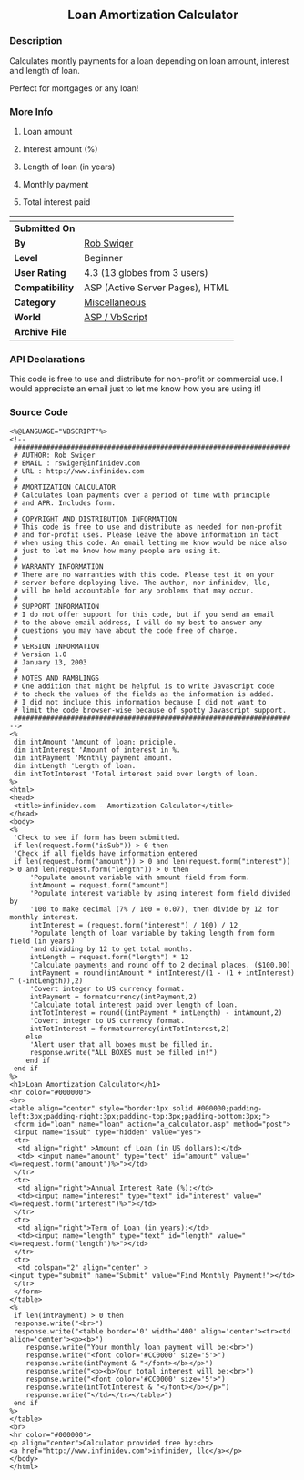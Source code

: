 ﻿<div align="center">

## Loan Amortization Calculator


</div>

### Description

Calculates montly payments for a loan depending on loan amount, interest and length of loan.

Perfect for mortgages or any loan!
 
### More Info
 
1) Loan amount

2) Interest amount (%)

3) Length of loan (in years)

1) Monthly payment

2) Total interest paid


<span>             |<span>
---                |---
**Submitted On**   |
**By**             |[Rob Swiger](https://github.com/Planet-Source-Code/PSCIndex/blob/master/ByAuthor/rob-swiger.md)
**Level**          |Beginner
**User Rating**    |4.3 (13 globes from 3 users)
**Compatibility**  |ASP \(Active Server Pages\), HTML
**Category**       |[Miscellaneous](https://github.com/Planet-Source-Code/PSCIndex/blob/master/ByCategory/miscellaneous__4-1.md)
**World**          |[ASP / VbScript](https://github.com/Planet-Source-Code/PSCIndex/blob/master/ByWorld/asp-vbscript.md)
**Archive File**   |[](https://github.com/Planet-Source-Code/rob-swiger-loan-amortization-calculator__4-8151/archive/master.zip)

### API Declarations

This code is free to use and distribute for non-profit or commercial use. I would appreciate an email just to let me know how you are using it!


### Source Code

```
<%@LANGUAGE="VBSCRIPT"%>
<!--
 ####################################################################
 # AUTHOR: Rob Swiger
 # EMAIL : rswiger@infinidev.com
 # URL : http://www.infinidev.com
 #
 # AMORTIZATION CALCULATOR
 # Calculates loan payments over a period of time with principle
 # and APR. Includes form.
 #
 # COPYRIGHT AND DISTRIBUTION INFORMATION
 # This code is free to use and distribute as needed for non-profit
 # and for-profit uses. Please leave the above information in tact
 # when using this code. An email letting me know would be nice also
 # just to let me know how many people are using it.
 #
 # WARRANTY INFORMATION
 # There are no warranties with this code. Please test it on your
 # server before deploying live. The author, nor infinidev, llc,
 # will be held accountable for any problems that may occur.
 #
 # SUPPORT INFORMATION
 # I do not offer support for this code, but if you send an email
 # to the above email address, I will do my best to answer any
 # questions you may have about the code free of charge.
 #
 # VERSION INFORMATION
 # Version 1.0
 # January 13, 2003
 #
 # NOTES AND RAMBLINGS
 # One addition that might be helpful is to write Javascript code
 # to check the values of the fields as the information is added.
 # I did not include this information because I did not want to
 # limit the code browser-wise because of spotty Javascript support.
 ####################################################################
-->
<%
 dim intAmount 'Amount of loan; priciple.
 dim intInterest 'Amount of interest in %.
 dim intPayment 'Monthly payment amount.
 dim intLength 'Length of loan.
 dim intTotInterest 'Total interest paid over length of loan.
%>
<html>
<head>
 <title>infinidev.com - Amortization Calculator</title>
</head>
<body>
<%
 'Check to see if form has been submitted.
 if len(request.form("isSub")) > 0 then
 'Check if all fields have information entered
 if len(request.form("amount")) > 0 and len(request.form("interest")) > 0 and len(request.form("length")) > 0 then
	 'Populate amount variable with amount field from form.
	 intAmount = request.form("amount")
	 'Populate interest variable by using interest form field divided by
	 '100 to make decimal (7% / 100 = 0.07), then divide by 12 for monthly interest.
	 intInterest = (request.form("interest") / 100) / 12
	 'Populate length of loan variable by taking length from form field (in years)
	 'and dividing by 12 to get total months.
	 intLength = request.form("length") * 12
	 'Calculate payments and round off to 2 decimal places. ($100.00)
	 intPayment = round(intAmount * intInterest/(1 - (1 + intInterest) ^ (-intLength)),2)
	 'Covert integer to US currency format.
	 intPayment = formatcurrency(intPayment,2)
	 'Calculate total interest paid over length of loan.
	 intTotInterest = round((intPayment * intLength) - intAmount,2)
	 'Covert integer to US currency format.
	 intTotInterest = formatcurrency(intTotInterest,2)
	else
	 'Alert user that all boxes must be filled in.
	 response.write("ALL BOXES must be filled in!")
	end if
 end if
%>
<h1>Loan Amortization Calculator</h1>
<hr color="#000000">
<br>
<table align="center" style="border:1px solid #000000;padding-left:3px;padding-right:3px;padding-top:3px;padding-bottom:3px;">
 <form id="loan" name="loan" action="a_calculator.asp" method="post">
 <input name="isSub" type="hidden" value="yes">
 <tr>
  <td align="right" >Amount of Loan (in US dollars):</td>
  <td> <input name="amount" type="text" id="amount" value="<%=request.form("amount")%>"></td>
 </tr>
 <tr>
  <td align="right">Annual Interest Rate (%):</td>
  <td><input name="interest" type="text" id="interest" value="<%=request.form("interest")%>"></td>
 </tr>
 <tr>
  <td align="right">Term of Loan (in years):</td>
  <td><input name="length" type="text" id="length" value="<%=request.form("length")%>"></td>
 </tr>
 <tr>
  <td colspan="2" align="center" >
<input type="submit" name="Submit" value="Find Monthly Payment!"></td>
 </tr>
 </form>
</table>
<%
 if len(intPayment) > 0 then
 response.write("<br>")
 response.write("<table border='0' width='400' align='center'><tr><td align='center'><p><b>")
	response.write("Your monthly loan payment will be:<br>")
	response.write("<font color='#CC0000' size='5'>")
	response.write(intPayment & "</font></b></p>")
	response.write("<p><b>Your total interest will be:<br>")
	response.write("<font color='#CC0000' size='5'>")
	response.write(intTotInterest & "</font></b></p>")
	response.write("</td></tr></table>")
 end if
%>
</table>
<br>
<hr color="#000000">
<p align="center">Calculator provided free by:<br>
<a href="http://www.infinidev.com">infinidev, llc</a></p>
</body>
</html>
```

